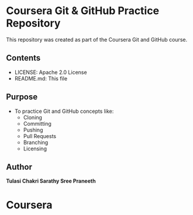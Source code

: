 # Coursera Git & GitHub Practice Repository

This repository was created as part of the Coursera Git and GitHub course.

## Contents
- LICENSE: Apache 2.0 License
- README.md: This file

## Purpose
- To practice Git and GitHub concepts like:
  - Cloning
  - Committing
  - Pushing
  - Pull Requests
  - Branching
  - Licensing

## Author
**Tulasi Chakri Sarathy Sree Praneeth**
# Coursera
